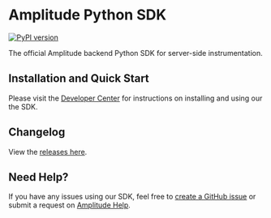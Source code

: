 # Amplitude Python SDK
[![PyPI version](https://badge.fury.io/py/amplitude-analytics.svg)](https://badge.fury.io/py/amplitude-analytics)

The official Amplitude backend Python SDK for server-side instrumentation.

## Installation and Quick Start
Please visit the [Developer Center](https://developers.amplitude.com/docs/python-beta) for instructions on installing and using our the SDK.

## Changelog
View the [releases here](https://github.com/amplitude/Amplitude-Python/releases).

## Need Help?
If you have any issues using our SDK, feel free to [create a GitHub issue](https://github.com/amplitude/Amplitude-Python/issues/new) or submit a request on [Amplitude Help](https://help.amplitude.com/hc/en-us/requests/new).
